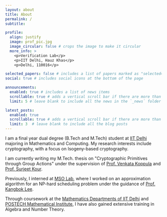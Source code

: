```yaml
---
layout: about
title: About
permalink: /
subtitle: 

profile:
  align: justify
  image: prof_pic.jpg
  image_circular: false # crops the image to make it circular
  more_info: >
    <p>Verification Lab</p>
    <p>IIT Delhi, Hauz Khas</p>
    <p>Delhi, 110016</p>

selected_papers: false # includes a list of papers marked as "selected={true}"
social: true # includes social icons at the bottom of the page

announcements:
  enabled: true # includes a list of news items
  scrollable: true # adds a vertical scroll bar if there are more than 3 news items
  limit: 5 # leave blank to include all the news in the `_news` folder

latest_posts:
  enabled: true
  scrollable: true # adds a vertical scroll bar if there are more than 3 new posts items
  limit: 3  # leave blank to include all the blog posts
---
```


I am a final year dual degree (B.Tech and M.Tech) student at [IIT Delhi](https://home.iitd.ac.in/) majoring in Mathematics and Computing. My research interests include cryptography, with a focus on Isogeny-based cryptography.

I am currently writing my M.Tech. thesis on "Cryptographic Primitives through Group Actions" under the supervision of [Prof. Venkata Koppula](https://web.iitd.ac.in/~kvenkata/) and [Prof. Surjeet Kour](https://sites.google.com/view/surjeetkour).

Previously, I interned at [MSO Lab](https://www.msolab.org/), where I worked on an approximation algorithm for an NP-hard scheduling problem under the guidance of [Prof. Kangbok Lee](https://sites.google.com/site/kangbokstudy/). 

Through coursework at the [Mathematics Departments of IIT Delhi](https://maths.iitd.ac.in/) and [POSTECH Mathematical Institute](https://pmi.postech.ac.kr/), I have also gained extensive training in Algebra and Number Theory.